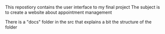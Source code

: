 This repostiory contains the user interface to my final project 
The subject is to create a website about appointment management

There is a "docs" folder in the src that explains a bit the structure of the folder
